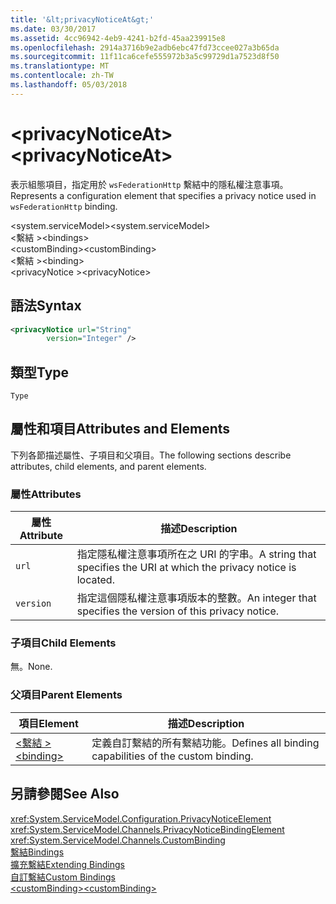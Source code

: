 ```yaml
---
title: '&lt;privacyNoticeAt&gt;'
ms.date: 03/30/2017
ms.assetid: 4cc96942-4eb9-4241-b2fd-45aa239915e8
ms.openlocfilehash: 2914a3716b9e2adb6ebc47fd73ccee027a3b65da
ms.sourcegitcommit: 11f11ca6cefe555972b3a5c99729d1a7523d8f50
ms.translationtype: MT
ms.contentlocale: zh-TW
ms.lasthandoff: 05/03/2018
---
```

# <a name="ltprivacynoticeatgt"></a><span data-ttu-id="10d86-102">&lt;privacyNoticeAt&gt;</span><span class="sxs-lookup"><span data-stu-id="10d86-102">&lt;privacyNoticeAt&gt;</span></span>
<span data-ttu-id="10d86-103">表示組態項目，指定用於 `wsFederationHttp` 繫結中的隱私權注意事項。</span><span class="sxs-lookup"><span data-stu-id="10d86-103">Represents a configuration element that specifies a privacy notice used in `wsFederationHttp` binding.</span></span>  
  
 <span data-ttu-id="10d86-104">\<system.serviceModel></span><span class="sxs-lookup"><span data-stu-id="10d86-104">\<system.serviceModel></span></span>  
<span data-ttu-id="10d86-105">\<繫結 ></span><span class="sxs-lookup"><span data-stu-id="10d86-105">\<bindings></span></span>  
<span data-ttu-id="10d86-106">\<customBinding></span><span class="sxs-lookup"><span data-stu-id="10d86-106">\<customBinding></span></span>  
<span data-ttu-id="10d86-107">\<繫結 ></span><span class="sxs-lookup"><span data-stu-id="10d86-107">\<binding></span></span>  
<span data-ttu-id="10d86-108">\<privacyNotice ></span><span class="sxs-lookup"><span data-stu-id="10d86-108">\<privacyNotice></span></span>  
  
## <a name="syntax"></a><span data-ttu-id="10d86-109">語法</span><span class="sxs-lookup"><span data-stu-id="10d86-109">Syntax</span></span>  
  
```xml  
<privacyNotice url="String"  
        version="Integer" />  
```  
  
## <a name="type"></a><span data-ttu-id="10d86-110">類型</span><span class="sxs-lookup"><span data-stu-id="10d86-110">Type</span></span>  
 `Type`  
  
## <a name="attributes-and-elements"></a><span data-ttu-id="10d86-111">屬性和項目</span><span class="sxs-lookup"><span data-stu-id="10d86-111">Attributes and Elements</span></span>  
 <span data-ttu-id="10d86-112">下列各節描述屬性、子項目和父項目。</span><span class="sxs-lookup"><span data-stu-id="10d86-112">The following sections describe attributes, child elements, and parent elements.</span></span>  
  
### <a name="attributes"></a><span data-ttu-id="10d86-113">屬性</span><span class="sxs-lookup"><span data-stu-id="10d86-113">Attributes</span></span>  
  
|<span data-ttu-id="10d86-114">屬性</span><span class="sxs-lookup"><span data-stu-id="10d86-114">Attribute</span></span>|<span data-ttu-id="10d86-115">描述</span><span class="sxs-lookup"><span data-stu-id="10d86-115">Description</span></span>|  
|---------------|-----------------|  
|`url`|<span data-ttu-id="10d86-116">指定隱私權注意事項所在之 URI 的字串。</span><span class="sxs-lookup"><span data-stu-id="10d86-116">A string that specifies the URI at which the privacy notice is located.</span></span>|  
|`version`|<span data-ttu-id="10d86-117">指定這個隱私權注意事項版本的整數。</span><span class="sxs-lookup"><span data-stu-id="10d86-117">An integer that specifies the version of this privacy notice.</span></span>|  
  
### <a name="child-elements"></a><span data-ttu-id="10d86-118">子項目</span><span class="sxs-lookup"><span data-stu-id="10d86-118">Child Elements</span></span>  
 <span data-ttu-id="10d86-119">無。</span><span class="sxs-lookup"><span data-stu-id="10d86-119">None.</span></span>  
  
### <a name="parent-elements"></a><span data-ttu-id="10d86-120">父項目</span><span class="sxs-lookup"><span data-stu-id="10d86-120">Parent Elements</span></span>  
  
|<span data-ttu-id="10d86-121">項目</span><span class="sxs-lookup"><span data-stu-id="10d86-121">Element</span></span>|<span data-ttu-id="10d86-122">描述</span><span class="sxs-lookup"><span data-stu-id="10d86-122">Description</span></span>|  
|-------------|-----------------|  
|[<span data-ttu-id="10d86-123">\<繫結 ></span><span class="sxs-lookup"><span data-stu-id="10d86-123">\<binding></span></span>](../../../../../docs/framework/misc/binding.md)|<span data-ttu-id="10d86-124">定義自訂繫結的所有繫結功能。</span><span class="sxs-lookup"><span data-stu-id="10d86-124">Defines all binding capabilities of the custom binding.</span></span>|  
  
## <a name="see-also"></a><span data-ttu-id="10d86-125">另請參閱</span><span class="sxs-lookup"><span data-stu-id="10d86-125">See Also</span></span>  
 <xref:System.ServiceModel.Configuration.PrivacyNoticeElement>  
 <xref:System.ServiceModel.Channels.PrivacyNoticeBindingElement>  
 <xref:System.ServiceModel.Channels.CustomBinding>  
 [<span data-ttu-id="10d86-126">繫結</span><span class="sxs-lookup"><span data-stu-id="10d86-126">Bindings</span></span>](../../../../../docs/framework/wcf/bindings.md)  
 [<span data-ttu-id="10d86-127">擴充繫結</span><span class="sxs-lookup"><span data-stu-id="10d86-127">Extending Bindings</span></span>](../../../../../docs/framework/wcf/extending/extending-bindings.md)  
 [<span data-ttu-id="10d86-128">自訂繫結</span><span class="sxs-lookup"><span data-stu-id="10d86-128">Custom Bindings</span></span>](../../../../../docs/framework/wcf/extending/custom-bindings.md)  
 [<span data-ttu-id="10d86-129">\<customBinding></span><span class="sxs-lookup"><span data-stu-id="10d86-129">\<customBinding></span></span>](../../../../../docs/framework/configure-apps/file-schema/wcf/custombinding.md)
